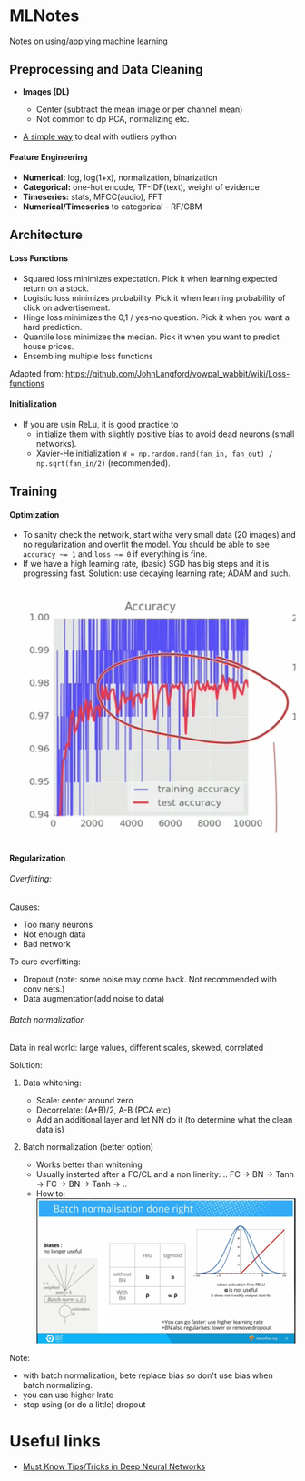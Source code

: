 # MLNotes
Notes on using/applying machine learning 

## Preprocessing and Data Cleaning 
* **Images (DL)**
   * Center (subtract the mean image or per channel mean)
   * Not common to dp PCA, normalizing etc. 

* [A simple way](http://www.kdnuggets.com/2017/02/removing-outliers-standard-deviation-python.html) to deal with outliers python 

#### Feature Engineering
* **Numerical:** log, log(1+x), normalization, binarization 
* **Categorical:** one-hot encode, TF-IDF(text), weight of evidence 
* **Timeseries:** stats, MFCC(audio), FFT
* **Numerical/Timeseries** to categorical - RF/GBM

## Architecture 
#### Loss Functions 
* Squared loss minimizes expectation. Pick it when learning expected return on a stock.
* Logistic loss minimizes probability. Pick it when learning probability of click on advertisement.
* Hinge loss minimizes the 0,1 / yes-no question. Pick it when you want a hard prediction.
* Quantile loss minimizes the median. Pick it when you want to predict house prices.
* Ensembling multiple loss functions

Adapted from: https://github.com/JohnLangford/vowpal_wabbit/wiki/Loss-functions

#### Initialization 
* If you are usin ReLu, it is good practice to 
   * initialize them with slightly positive bias to avoid dead neurons (small networks).
   * Xavier-He initialization `W = np.random.rand(fan_in, fan_out) / np.sqrt(fan_in/2)` (recommended).

## Training 
#### Optimization
* To sanity check the network, start witha very small data (20 images) and no regularization and overfit the model. You should be able to see `accuracy ~= 1` and `loss ~= 0` if everything is fine. 
* If we have a high learning rate, (basic) SGD has big steps and it is progressing fast. Solution: use decaying learning rate; ADAM and such.  

![Learning rate too high](https://raw.githubusercontent.com/spartonia/MLNotes/master/static/lrate.png "Spikes in Accuracy: high learning rate")


#### Regularization
###### Overfitting:
Causes: 
* Too many neurons
* Not enough data 
* Bad network 

To cure overfitting: 
* Dropout (note: some noise may come back. Not recommended with conv nets.)
* Data augmentation(add noise to data) 

###### Batch normalization 
Data in real world: large values, different scales, skewed, correlated

Solution:

1. Data whitening:
   * Scale: center around zero 
   * Decorrelate: (A+B)/2, A-B (PCA etc) 
   * Add an additional layer and let NN do it (to determine what the clean data is)

2. Batch normalization (better option) 
   * Works better than whitening 
   * Usually insterted after a FC/CL and a non linerity: .. FC -> BN -> Tanh -> FC -> BN -> Tanh -> ..
   * How to: 
![Batch Normalization](https://raw.githubusercontent.com/spartonia/MLNotes/master/static/batchNormalization.png "Batch Normalization done right")

Note: 
* with batch normalization, bete replace bias so don't use bias when batch normalizing. 
* you can use higher lrate 
* stop using (or do a little) dropout 


# Useful links
* [Must Know Tips/Tricks in Deep Neural Networks ](http://lamda.nju.edu.cn/weixs/project/CNNTricks/CNNTricks.html)

